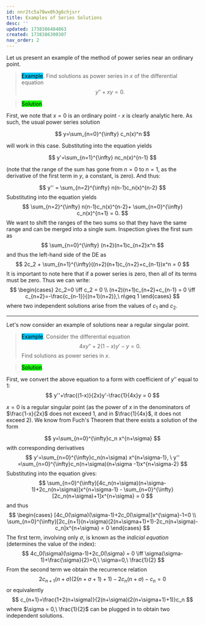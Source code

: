 ```yaml
---
id: nnr2tc5a78wx0h3g6chjsrr
title: Examples of Series Solutions
desc: ''
updated: 1738386484863
created: 1738386300307
nav_order: 2
---
```

Let us present an example of the method of power series near an ordinary point. 

> <span style="background-color: #03cafc; color: black;">Example</span>.  Find solutions as power series in $x$ of the differential equation
$$
y''+xy=0.
$$

> <span style="background-color: #1eff12; color: black;">Solution</span>.

First, we note that $x=0$ is an ordinary point - $x$ is clearly analytic here. As such, the usual power series solution 

$$
y=\sum_{n=0}^{\infty} c_n(x)^n
$$

will work in this case. Substituting into the equation yields 

$$
y'=\sum_{n=1}^{\infty} nc_n(x)^{n-1}
$$

(note that the range of the sum has gone from $n=0$ to $n=1$, as the derivative of the first term in $y$, a constant, is zero). And thus:

$$
y'' = \sum_{n=2}^{\infty} n(n-1)c_n(x)^{n-2}
$$
Substituting into the equation yields
$$
\sum_{n=2}^{\infty} n(n-1)c_n(x)^{n-2}+ \sum_{n=0}^{\infty} c_n(x)^{n+1} = 0.
$$
 We want to shift the ranges of the two sums so that they have the same range and can be merged into a single sum. Inspection gives the first sum as 
$$
\sum_{n=0}^{\infty} (n+2)(n+1)c_{n+2}x^n
$$
and thus the left-hand side of the DE as 
$$
2c_2 + \sum_{n=1}^{\infty}((n+2)(n+1)c_{n+2}+c_{n-1})x^n = 0
$$
It is important to note here that if a power series is zero, then all of its terms must be zero. Thus we can write: 
$$
\begin{cases}
            2c_2=0 \iff c_2 = 0 \\
            (n+2)(n+1)c_{n+2}+c_{n-1} = 0 \iff c_{n+2}=-\frac{c_{n-1}}{(n+1)(n+2)},\ n\geq 1
        \end{cases}
$$
where two independent solutions arise from the values of $c_1$ and $c_2$.

****

Let's now consider an example of solutions near a regular singular point.

> <span style="background-color: #03cafc; color: black;">Example</span>. Consider the differential equation 
$$
 4xy''+2(1-x)y'-y=0.
$$
> Find solutions as power series in $x$.

> <span style="background-color: #1eff12; color: black;">Solution</span>.

First, we convert the above equation to a form with coefficient of $y''$ equal to 1:
$$
y''+\frac{(1-x)}{2x}y'-\frac{1}{4x}y = 0
$$

$x=0$ is a regular singular point (as the power of $x$ in the denominators of $\frac{1-x}{2x}$ does not exceed 1, and in $\frac{1}{4x}$, it does not exceed 2). We know from Fuch's Theorem that there exists a solution of the form 

$$
        y=\sum_{n=0}^{\infty}c_n x^{n+\sigma}
$$
with corresponding derivatives
$$
 y'=\sum_{n=0}^{\infty}c_n(n+\sigma) x^{n+\sigma-1}, \ y'' =\sum_{n=0}^{\infty}c_n(n+\sigma)(n+\sigma -1)x^{n+\sigma-2}
$$
 Substituting into the equation gives:
$$
\sum_{n=0}^{\infty}[4c_n(n+\sigma)(n+\sigma-1)+2c_n(n+\sigma)]x^{n+\sigma-1} - \sum_{n=0}^{\infty}[2c_n(n+\sigma)+1]x^{n+\sigma} = 0
$$
and thus
$$
\begin{cases}
            [4c_0(\sigma)(\sigma-1)+2c_0(\sigma)]x^{\sigma}-1=0 \\
            \sum_{n=0}^{\infty}[2c_{n+1}(n+\sigma)(2(n+\sigma+1)+1)-2c_n(n+\sigma)-c_n]x^{n+\sigma} = 0
        \end{cases}
$$
The first term, involving only $\sigma$, is known as the *indicial equation* (determines the value of the index):
$$
4c_0(\sigma)(\sigma-1)+2c_0(\sigma) = 0 \iff \sigma(\sigma-1)+\frac{\sigma}{2}=0,\ \sigma=0,\ \frac{1}{2}
$$
From the second term we obtain the recurrence relation
$$
2c_{n+1}(n+\sigma)(2(n+\sigma+1)+1)-2c_n(n+\sigma)-c_n=0
$$
or equivalently
$$
c_{n+1}=\frac{1+2(n+\sigma)}{2(n+\sigma)(2(n+\sigma+1)+1)}c_n
$$
where $\sigma = 0,\ \frac{1}{2}$ can be plugged in to obtain two independent solutions.

